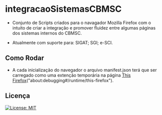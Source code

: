 # integracaoSistemasCBMSC

- Conjunto de Scripts criados para o navagador Mozilla Firefox com o intuito de criar a integração e promover fluidez entre algumas páginas dos sistemas internos do CBMSC. 

- Atualmente com suporte para: 
  SIGAT; 
  SGI; 
  e-SCI. 

## Como Rodar
- A cada inicialização do navegador o arquivo manifest.json terá que ser carregado como uma extenção temporária na página [This Firefox](about:debugging#/runtime/this-firefox)("about:debugging#/runtime/this-firefox"). 
 
## Licença
[![License: MIT](https://img.shields.io/badge/License-MIT-yellow.svg)](https://opensource.org/licenses/MIT)
